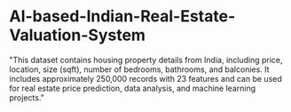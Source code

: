 # AI-based-Indian-Real-Estate-Valuation-System
"This dataset contains housing property details from India, including price, location, size (sqft), number of bedrooms, bathrooms, and balconies. It includes approximately 250,000 records with 23 features and can be used for real estate price prediction, data analysis, and machine learning projects."
